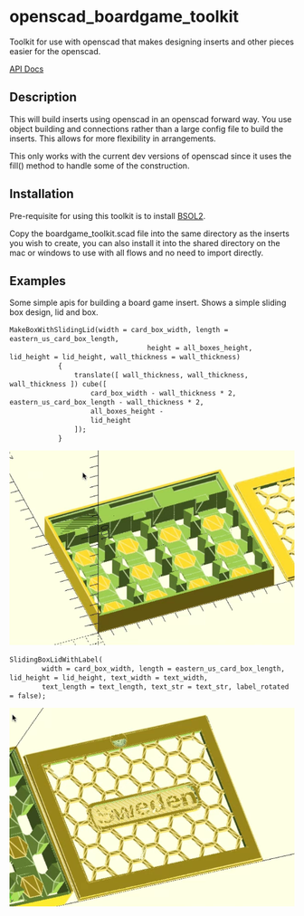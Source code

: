 # openscad_boardgame_toolkit
Toolkit for use with openscad that makes designing inserts and other pieces easier for the openscad.

[API Docs](https://github.com/pinkfish/openscad_boardgame_toolkit/wiki)

## Description
This will build inserts using openscad in an openscad forward way.  You use object building and connections
rather than a large config file to build the inserts.  This allows for more flexibility in arrangements.

This only works with the current dev versions of openscad since it uses the fill() method to handle some of the
construction.

## Installation
Pre-requisite for using this toolkit is to install [BSOL2](https://github.com/BelfrySCAD/BOSL2/wiki).

Copy the boardgame_toolkit.scad file into the same directory as the inserts you wish to create, you can also
install it into the shared directory on the mac or windows to use with all flows and no need to import directly.

## Examples
Some simple apis for building a board game insert.  Shows a simple sliding box design, lid and box.

```
MakeBoxWithSlidingLid(width = card_box_width, length = eastern_us_card_box_length,
                                  height = all_boxes_height, lid_height = lid_height, wall_thickness = wall_thickness)
            {
                translate([ wall_thickness, wall_thickness, wall_thickness ]) cube([
                    card_box_width - wall_thickness * 2, eastern_us_card_box_length - wall_thickness * 2,
                    all_boxes_height -
                    lid_height
                ]);
            }
```

![Example 1](https://github.com/pinkfish/openscad_boardgame_toolkit/blob/1551a84035fcff4df72fa05b08b7e455c29a6249/images/sweden_box.png)

```
SlidingBoxLidWithLabel(
        width = card_box_width, length = eastern_us_card_box_length, lid_height = lid_height, text_width = text_width,
        text_length = text_length, text_str = text_str, label_rotated = false);
```

![Example 2](https://github.com/pinkfish/openscad_boardgame_toolkit/blob/98951343adbd1eb39ea67898d21e884ff3710134/images/sweden_lid.png)
